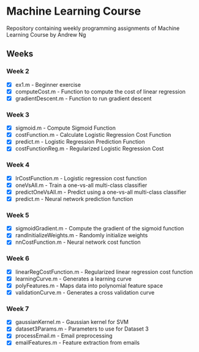 # Machine Learning Course 

Repository containing weekly programming assignments of Machine Learning Course by Andrew Ng

## Weeks

### Week 2
 - [x] ex1.m - Beginner exercise
 - [x] computeCost.m - Function to compute the cost of linear regression
 - [x] gradientDescent.m - Function to run gradient descent

### Week 3
 - [x] sigmoid.m - Compute Sigmoid Function
 - [x] costFunction.m - Calculate Logistic Regression Cost Function
 - [x] predict.m - Logistic Regression Prediction Function 
 - [x] costFunctionReg.m - Regularized Logistic Regression Cost

### Week 4
 - [x] lrCostFunction.m - Logistic regression cost function
 - [x] oneVsAll.m - Train a one-vs-all multi-class classifier
 - [x] predictOneVsAll.m - Predict using a one-vs-all multi-class classifier
 - [x] predict.m - Neural network prediction function

### Week 5
 - [x] sigmoidGradient.m - Compute the gradient of the sigmoid function
 - [x] randInitializeWeights.m - Randomly initialize weights
 - [x] nnCostFunction.m - Neural network cost function

### Week 6
 - [x] linearRegCostFunction.m - Regularized linear regression cost function
 - [x] learningCurve.m - Generates a learning curve
 - [x] polyFeatures.m - Maps data into polynomial feature space
 - [x] validationCurve.m - Generates a cross validation curve

### Week 7
 - [x] gaussianKernel.m - Gaussian kernel for SVM
 - [x] dataset3Params.m - Parameters to use for Dataset 3
 - [x] processEmail.m - Email preprocessing
 - [x] emailFeatures.m - Feature extraction from emails
